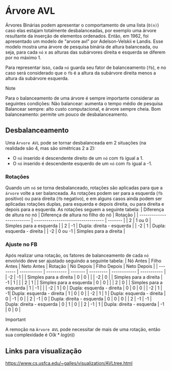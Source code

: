 # Árvore AVL
Árvores Binárias podem apresentar o comportamento de uma lista (`O(n)`) caso elas estajam totalmente desbalanceadas, por exemplo uma árvore resultante da inserção de elementos ordenados. Então, em 1962, foi apresentado um modelo de "arvore avl" por Adelson-Velskii e Landis. Esse modelo mostra uma árvore de pesquisa binária de altura balanceada, ou seja, para cada `nó` x as alturas das subárvores direita e esquerda se diferem por no máximo 1.

Para representar isso, cada `nó` guarda seu fator de balanceamento (`fb`), e no caso será considerado que o `fb` é a altura da subárvore direita menos a altura da subárvore esquerda.
> [!note]
> Para o balanceamento de uma árvore é sempre importante considerar as seguintes condições:
> Não balancear: aumenta o tempo médio de pesquisa
> Balancear sempre: alto custo computacional, e árvore sempre cheia.
> Bom balanceamento: permite um pouco de desbalanceamento.

## Desbalanceamento
Uma `Árvore AVL` pode se tornar desbalanceada em 2 situações (na realidade são 4, mas são simétricas 2 a 2):
- O `nó` inserido é descendente direito de um `nó` com `fb` igual a 1.
- O `nó` inserido é descendente esquerdo de um `nó` com `fb` igual a -1.

### Rotações
Quando um `nó` se torna desbalanceado, rotações são aplicadas para que a `árvore` volte a ser balanceada. As rotações podem ser para a esquerda (`fb` positivo) ou para direita (`fb` negativo), e em alguns casos ainda podem ser aplicadas rotações duplas, para esquerda e depois direita, ou para direita e depois para a esquerda. As rotações seguem a seguinte tabela:
| Diferença de altura no nó | Diferença de altura no filho do nó | Rotação |
| ------------------------- | ---------------------------------- | ------- |
| 2 | 1 ou 0 | Simples para a esquerda |
| 2 | -1 | Dupla: direita - esquerda |
| -2 | 1 | Dupla: esquerda - direita |
| -2 | 0 ou -1 | Simples para a direita |

### Ajuste no FB
Após realizar uma rotação, os fatores de balanceamento de cada `nó` envolvido deve ser ajustado seguindo a seguinte tabela:
| Nó Antes | Filho Antes | Neto Antes | Rotação | Nó Depois | Filho Depois | Neto Depois |
| -------- | ----------- | ---------- | ------- | --------- | ------------ | ----------- |
| -2 | -1 | | Simples para a direita | 0 | 0 | |
| -2 | 0 | | Simples para a direita | -1 | 1 | |
| 2 | 1 | | Simples para a esquerda | 0 | 0 | |
| 2 | 0 | | Simples para a esquerda | 1 | -1 | |
| -2 | 1 | 0 | Dupla: esquerda - direita | 0 | 0 | 0 |
| -2 | 1 | -1| Dupla: esquerda - direita | 1 | 0 | 0 |
| -2 | 1 | 1 | Dupla: esquerda - direita | 0 | -1 | 0 |
| 2 | -1 | 0 | Dupla: direita - esquerda | 0 | 0 | 0 |
| 2 | -1 | -1 | Dupla: direita - esquerda | 0 | 1 | 0 |
| 2 | -1 | 1 | Dupla: direita - esquerda | -1 | 0 | 0 |

> [!important]
> A remoção na `Árvore AVL` pode necessitar de mais de uma rotação, então sua complexidade é O($`k * log (n)`$)

## Links para visualização
https://www.cs.usfca.edu/~galles/visualization/AVLtree.html
